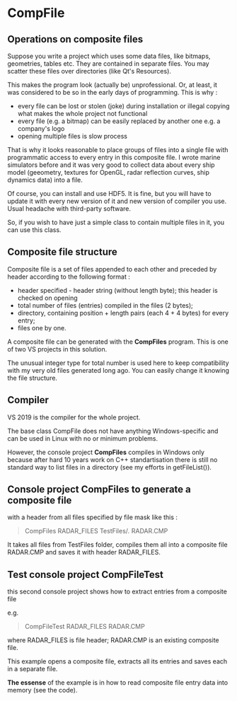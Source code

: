 # CompFile

  Operations on composite files
  -----------------------------

  Suppose you write a project which uses some data files, like bitmaps, 
geometries, tables etc. They are contained in separate files. You may scatter these files
over directories (like Qt's Resources).

  This makes the program look (actually be) unprofessional. Or, at least, it was 
considered to be so in the early days of programming. This is why :

  - every file can be lost or stolen (joke) during installation or illegal copying 
what makes the whole project not functional
  - every file (e.g. a bitmap) can be easily replaced by another one e.g. a company's logo
  - opening multiple files is slow process

  That is why it looks reasonable to place groups of files into a single file with
programmatic access to every entry in this composite file. I wrote marine simulators
before and it was very good to collect data about every ship model (geeometry, textures for OpenGL,
radar reflection curves, ship dynamics data) into a file.

  Of course, you can install and use HDF5. It is fine, but you will have
to update it with every new version of it and new version of compiler you use.
Usual headache with third-party software.

  So, if you wish to have just a simple class to contain multiple files in it, 
you can use this class.

  Composite file structure
  ------------------------
  
  Composite file is a set of files appended to each other and preceded
by header according to the following format :

  - header specified - header string (without length byte); this header is 
checked on opening
  - total number of files (entries) compiled in the files (2 bytes);
  - directory, containing position + length pairs (each 4 + 4 bytes) for every entry;
  - files one by one.

  A composite file can be generated with the <B>CompFiles</B> program. This is one
of two VS projects in this solution.

  The unusual integer type for total number is used here to keep compatibility 
with my very old files generated long ago. You can easily change it knowing the
file structure.

  Compiler
  --------
  VS 2019 is the compiler for the whole project.

  The base class CompFile does not have anything Windows-specific and can be
used in Linux with no or minimum problems. 

  However, the console project <B>CompFiles</B> compiles in Windows only because after hard 10 years work 
on C++ standartisation there is still no standard way to list files in a 
directory (see my efforts in getFileList()).

  Console project CompFiles to generate a composite file
  ------------------------------------------------------
with a header from all files specified by file mask like this :

>CompFiles RADAR_FILES TestFiles/*.* RADAR.CMP

  It takes all files from TestFiles folder, compiles them all into a
composite file RADAR.CMP and saves it with header RADAR_FILES.

  Test console project CompFileTest
  ---------------------------------

this second console project shows how to extract entries from a composite file

e.g.
  > CompFileTest RADAR_FILES RADAR.CMP

where RADAR_FILES is file header; RADAR.CMP is an existing composite file.

  This example opens a composite file, extracts all its entries and saves 
each in a separate file.

  <B>The essense</B> of the example is in how to read composite file 
entry data into memory (see the code).
